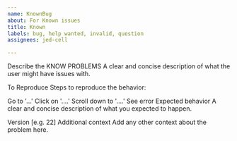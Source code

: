 ```yaml
---
name: KnownBug
about: For Known issues
title: Known
labels: bug, help wanted, invalid, question
assignees: jed-cell

---
```


Describe the KNOW PROBLEMS A clear and concise description of what the user might have issues with.

To Reproduce Steps to reproduce the behavior:

Go to '...'
Click on '....'
Scroll down to '....'
See error
Expected behavior A clear and concise description of what you expected to happen.

Version [e.g. 22]
Additional context Add any other context about the problem here.
